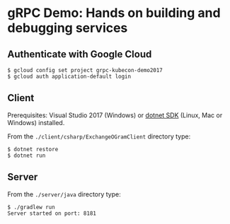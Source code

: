 
gRPC Demo: Hands on building and debugging services
===================================

## Authenticate with Google Cloud

```
$ gcloud config set project grpc-kubecon-demo2017
$ gcloud auth application-default login
```

## Client
Prerequisites: Visual Studio 2017 (Windows) or [dotnet SDK](https://www.microsoft.com/net/core) (Linux, Mac or Windows) installed. 

From the `./client/csharp/ExchangeOGramClient` directory type:
```
$ dotnet restore
$ dotnet run
```


## Server
From the `./server/java` directory type:
```
$ ./gradlew run
Server started on port: 8181
```


